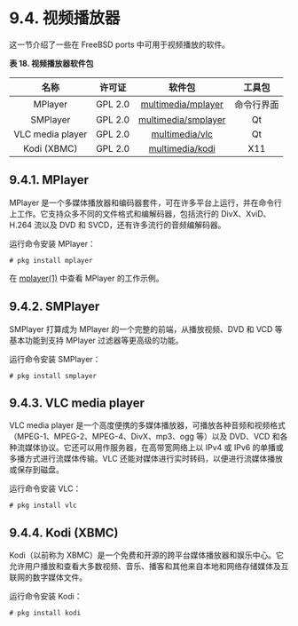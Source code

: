 # 9.4. 视频播放器

这一节介绍了一些在 FreeBSD ports 中可用于视频播放的软件。

**表 18. 视频播放器软件包**

|       名称       | 许可证  |                                     软件包                                      |   工具包   |
| :--------------: | :-----: | :-----------------------------------------------------------------------------: | :--------: |
|     MPlayer      | GPL 2.0 |  [multimedia/mplayer](https://cgit.freebsd.org/ports/tree/multimedia/mplayer/)  | 命令行界面 |
|     SMPlayer     | GPL 2.0 | [multimedia/smplayer](https://cgit.freebsd.org/ports/tree/multimedia/smplayer/) |     Qt     |
| VLC media player | GPL 2.0 |      [multimedia/vlc](https://cgit.freebsd.org/ports/tree/multimedia/vlc/)      |     Qt     |
|   Kodi (XBMC)    | GPL 2.0 |     [multimedia/kodi](https://cgit.freebsd.org/ports/tree/multimedia/kodi/)     |    X11     |

## 9.4.1. MPlayer

MPlayer 是一个多媒体播放器和编码器套件，可在许多平台上运行，并在命令行上工作。它支持众多不同的文件格式和编解码器，包括流行的 DivX、XviD、H.264 流以及 DVD 和 SVCD，还有许多流行的音频编解码器。

运行命令安装 MPlayer：

```shell-sessionl
# pkg install mplayer
```

在 [mplayer(1)](https://man.freebsd.org/cgi/man.cgi?query=mplayer&sektion=1&format=html) 中查看 MPlayer 的工作示例。

## 9.4.2. SMPlayer

SMPlayer 打算成为 MPlayer 的一个完整的前端，从播放视频、DVD 和 VCD 等基本功能到支持 MPlayer 过滤器等更高级的功能。

运行命令安装 SMPlayer：

```shell-sessionl
# pkg install smplayer
```

## 9.4.3. VLC media player

VLC media player 是一个高度便携的多媒体播放器，可播放各种音频和视频格式（MPEG-1、MPEG-2、MPEG-4、DivX、mp3、ogg 等）以及 DVD、VCD 和各种流媒体协议。它还可以用作服务器，在高带宽网络上以 IPv4 或 IPv6 的单播或多播方式进行流媒体传输。VLC 还能对媒体进行实时转码，以便进行流媒体播放或保存到磁盘。

运行命令安装 VLC：

```shell-sessionl
# pkg install vlc
```

## 9.4.4. Kodi (XBMC)

Kodi（以前称为 XBMC）是一个免费和开源的跨平台媒体播放器和娱乐中心。它允许用户播放和查看大多数视频、音乐、播客和其他来自本地和网络存储媒体及互联网的数字媒体文件。

运行命令安装 Kodi：

```shell-sessionl
# pkg install kodi
```
